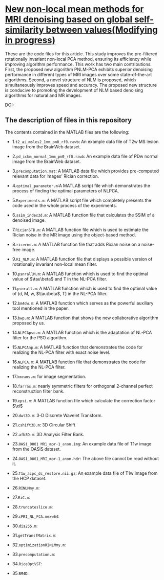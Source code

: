 # [New non-local mean methods for MRI denoising based on global self-similarity between values(Modifying in progress)](https://arxiv.org/abs/2308.14145)
These are the code files for this article. This study improves the pre-filtered rotationally invariant non-local PCA method, ensuring its efficiency while improving algorithm performance. This work has two main contributions. First, the proposed new algorithm PNLM-PCA exhibits superior denoising performance in different types of MRI images over some state-of-the-art algorithms. Second, a novel structure of NLM is proposed, which simultaneously improves speed and accuracy. The proposed new structure is conducive to promoting the development of NLM based denoising algorithms for natural and MR images.

DOI:&#x20;

## The description of files in this repository

The contents contained in the MATLAB files are the following:&#x20;

- 1.`t2_ai_msles2_1mm_pn0_rf0.rawb`: An example data file of T2w MS lesion image from the BrainWeb dataset.

- 2.`pd_icbm_normal_1mm_pn0_rf0.rawb`: An example data file of PDw normal image from the BrainWeb dataset.

- 3.`precomputation.mat`: A MATLAB data file which provides pre-computed relevant data for images' Rician correction.

- 4.`optimal_parameter.m`:A MATLAB script file which demonstrates the process of finding the optimal parameters of NLPCA.

- 5.`Experiments.m`: A MATLAB script file which completely presents the code used in the whole process of the experiments.

- 6.`ssim_index3d.m`: A MATLAB function file that calculates the SSIM of a denoised image.

- 7.`RicianSTD.m`: A MATLAB function file which is used to estimate the Rician noise in the MR image using the object-based method.

- 8.`ricernd.m`: A MATLAB function file that adds Rician noise on a noise-free image.

- 9.`RI_NLM.m`: A MATLAB function file that displays a possible version of rotationally invariant non-local mean filter.

- 10.`psnrallM.m`: A MATLAB function which is used to find the optimal value of \$\tau\beta\$ and T in the NL-PCA filter.

- 11.`psnrall.m`: A MATLAB function which is used to find the optimal value of (d, M, w, \$\tau\beta\$, T) in the NL-PCA filter.

- 12.`bm4dw.m`: A MATLAB function which serves as the powerful auxiliary tool mentioned in the paper.

- 13.`bwp.m`: A MATLAB function that shows the new collaborative algorithm proposed by us.

- 14.`NLPCApso.m`: A MATLAB function which is the adaptation of NL-PCA filter for the PSO algorithm.

- 15.`NLPCAnp.m`: A MATLAB function that demonstrates the code for realizing the NL-PCA filter with exact noise level.

- 16.`NLPCA.m`: A MATLAB function file that demonstrates the code for realizing the NL-PCA filter.

- 17.`kmeans.m`: for image segmentation.

- 18.`farras.m`: nearly symmetric filters for orthogonal 2-channel perfect reconstruction filter bank.

- 19.`epsi.m`: A MATLAB function file which calculate the correction factor \$\xi\$

- 20.`dwt3D.m`: 3-D Discrete Wavelet Transform.

- 21.`cshift3D.m`: 3D Circular Shift.

- 22.`afb3D.m`: 3D Analysis Filter Bank.

- 23.`OAS1_0001_MR1_mpr-1_anon.img`: An example data file of T1w image from the OASIS dataset.

- 24.`OAS1_0001_MRI_mpr-1_anon.hdr`: The above file cannot be read without it.

- 25.`T1w_acpc_dc_restore.nii.gz`: An example data file of T1w image from the HCP dataset.

- 26.`RINLMmy.m`:

- 27.`RiC.m`:

- 28.`truncateslice.m`:

- 29.`cPRI_NL_PCA.mexw64`:

- 30.`dis255.m`:

- 31.`getTransfMatrix.m`:

- 32.`optimizationRINLMmy.m`:

- 33.`precomputation.m`:

- 34.`RiceOptVST`:

- 35.`BM4D`: 






